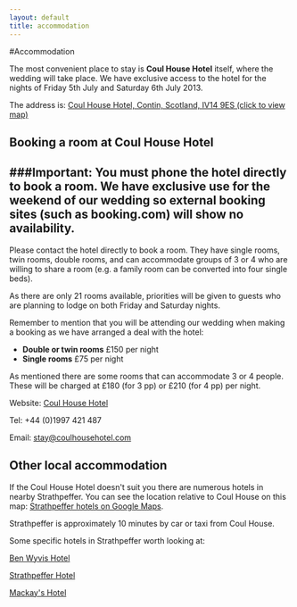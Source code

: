 ```yaml
---
layout: default
title: accommodation
---
```


#Accommodation

The most convenient place to stay is **Coul House Hotel** itself, where the wedding will take place. 
We have exclusive access to the hotel for the nights of Friday 5th July and Saturday 6th July 2013. 

The address is:
[Coul House Hotel, Contin, Scotland, IV14 9ES (click to view map)](https://maps.google.co.uk/maps/ms?msa=0&amp;msid=216947055802982788673.0004c80143f8399bd2190&amp;ie=UTF8&amp;t=m&amp;source=embed&amp;ll=57.585087,-4.476929&amp;spn=0.353352,0.878906&amp;z=10)


## Booking a room at Coul House Hotel

###Important:
You must phone the hotel directly to book a room. We have exclusive use for the weekend of our wedding so external booking sites (such as booking.com) will show no availability.
----

Please contact the hotel directly to book a room. They have single rooms, twin rooms, double rooms, and can accommodate groups of 3 or 4 who are willing to share a room (e.g. a family room can be converted into four single beds).

As there are only 21 rooms available, priorities will be given to guests who are planning to lodge on both Friday and Saturday nights.

Remember to mention that you will be attending our wedding when making a booking as we have arranged a deal with the hotel:

* **Double or twin rooms** £150 per night
* **Single rooms** £75 per night

As mentioned there are some rooms that can accommodate 3 or 4 people. These will be charged at £180 (for 3 pp) or £210 (for 4 pp) per night.

Website: [Coul House Hotel](http://www.coulhousehotel.com/index.asp)

Tel: +44 (0)1997 421 487

Email: [stay@coulhousehotel.com](mailto:stay@coulhousehotel.com)


## Other local accommodation

If the Coul House Hotel doesn't suit you there are numerous hotels in nearby Strathpeffer. You can see the location relative to Coul House on this map: [Strathpeffer hotels on Google Maps](https://maps.google.com/maps?q=strathpeffer+hotels&hl=en&sll=42.310264,-71.111702&sspn=0.044558,0.090895&hq=hotels&hnear=Strathpeffer,+Highland,+United+Kingdom&t=m&z=14).

Strathpeffer is approximately 10 minutes by car or taxi from Coul House.

Some specific hotels in Strathpeffer worth looking at:

[Ben Wyvis Hotel](http://www.crerarhotels.com/ourhotels/ben_wyvis_hotel/)

[Strathpeffer Hotel](http://strathpefferhotel.co.uk/)

[Mackay's Hotel](http://www.mackaysstrathpeffer.com/)
